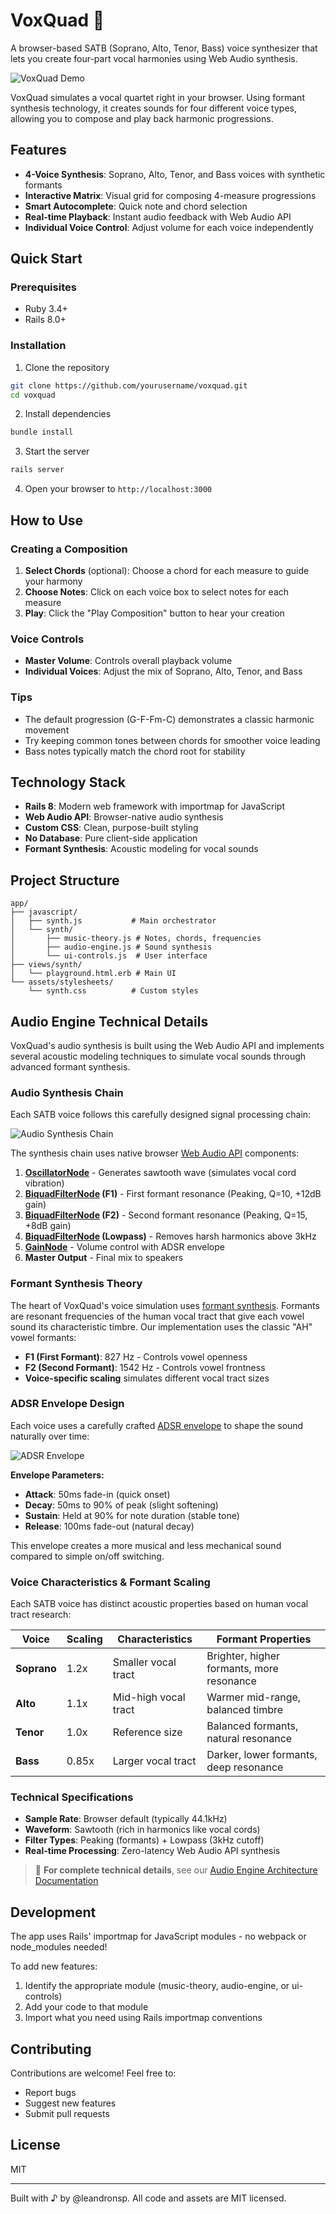 # VoxQuad 🎵

A browser-based SATB (Soprano, Alto, Tenor, Bass) voice synthesizer that lets you create four-part vocal harmonies using Web Audio synthesis.

![VoxQuad Demo](docs/images/voxquad.gif)

VoxQuad simulates a vocal quartet right in your browser. Using formant synthesis technology, it creates sounds for four different voice types, allowing you to compose and play back harmonic progressions.

## Features

- **4-Voice Synthesis**: Soprano, Alto, Tenor, and Bass voices with synthetic formants
- **Interactive Matrix**: Visual grid for composing 4-measure progressions  
- **Smart Autocomplete**: Quick note and chord selection
- **Real-time Playback**: Instant audio feedback with Web Audio API
- **Individual Voice Control**: Adjust volume for each voice independently

## Quick Start

### Prerequisites
- Ruby 3.4+
- Rails 8.0+

### Installation

1. Clone the repository
```bash
git clone https://github.com/yourusername/voxquad.git
cd voxquad
```

2. Install dependencies
```bash
bundle install
```

3. Start the server
```bash
rails server
```

4. Open your browser to `http://localhost:3000`

## How to Use

### Creating a Composition

1. **Select Chords** (optional): Choose a chord for each measure to guide your harmony
2. **Choose Notes**: Click on each voice box to select notes for each measure
3. **Play**: Click the "Play Composition" button to hear your creation

### Voice Controls

- **Master Volume**: Controls overall playback volume
- **Individual Voices**: Adjust the mix of Soprano, Alto, Tenor, and Bass

### Tips

- The default progression (G-F-Fm-C) demonstrates a classic harmonic movement
- Try keeping common tones between chords for smoother voice leading
- Bass notes typically match the chord root for stability

## Technology Stack

- **Rails 8**: Modern web framework with importmap for JavaScript
- **Web Audio API**: Browser-native audio synthesis
- **Custom CSS**: Clean, purpose-built styling
- **No Database**: Pure client-side application
- **Formant Synthesis**: Acoustic modeling for vocal sounds

## Project Structure

```
app/
├── javascript/
│   ├── synth.js           # Main orchestrator
│   └── synth/
│       ├── music-theory.js # Notes, chords, frequencies
│       ├── audio-engine.js # Sound synthesis
│       └── ui-controls.js  # User interface
├── views/synth/
│   └── playground.html.erb # Main UI
└── assets/stylesheets/
    └── synth.css          # Custom styles
```

## Audio Engine Technical Details

VoxQuad's audio synthesis is built using the Web Audio API and implements several acoustic modeling techniques to simulate vocal sounds through advanced formant synthesis.

### Audio Synthesis Chain

Each SATB voice follows this carefully designed signal processing chain:

![Audio Synthesis Chain](docs/images/audio-synthesis-chain.png)

The synthesis chain uses native browser [Web Audio API](https://developer.mozilla.org/en-US/docs/Web/API/Web_Audio_API/Using_Web_Audio_API#audio_context) components:

1. **[OscillatorNode](https://developer.mozilla.org/en-US/docs/Web/API/OscillatorNode)** - Generates sawtooth wave (simulates vocal cord vibration)
2. **[BiquadFilterNode](https://developer.mozilla.org/en-US/docs/Web/API/BiquadFilterNode) (F1)** - First formant resonance (Peaking, Q=10, +12dB gain)
3. **[BiquadFilterNode](https://developer.mozilla.org/en-US/docs/Web/API/BiquadFilterNode) (F2)** - Second formant resonance (Peaking, Q=15, +8dB gain)
4. **[BiquadFilterNode](https://developer.mozilla.org/en-US/docs/Web/API/BiquadFilterNode) (Lowpass)** - Removes harsh harmonics above 3kHz
5. **[GainNode](https://developer.mozilla.org/en-US/docs/Web/API/GainNode)** - Volume control with ADSR envelope
6. **Master Output** - Final mix to speakers

### Formant Synthesis Theory

The heart of VoxQuad's voice simulation uses [formant synthesis](https://en.wikipedia.org/wiki/Formant). Formants are resonant frequencies of the human vocal tract that give each vowel sound its characteristic timbre. Our implementation uses the classic "AH" vowel formants:

- **F1 (First Formant)**: 827 Hz - Controls vowel openness
- **F2 (Second Formant)**: 1542 Hz - Controls vowel frontness
- **Voice-specific scaling** simulates different vocal tract sizes

### ADSR Envelope Design

Each voice uses a carefully crafted [ADSR envelope](https://en.wikipedia.org/wiki/Envelope_(music)) to shape the sound naturally over time:

![ADSR Envelope](docs/images/adsr-envelope.png)

**Envelope Parameters:**
- **Attack**: 50ms fade-in (quick onset)
- **Decay**: 50ms to 90% of peak (slight softening)
- **Sustain**: Held at 90% for note duration (stable tone)
- **Release**: 100ms fade-out (natural decay)

This envelope creates a more musical and less mechanical sound compared to simple on/off switching.

### Voice Characteristics & Formant Scaling

Each SATB voice has distinct acoustic properties based on human vocal tract research:

| Voice | Scaling | Characteristics | Formant Properties |
|-------|---------|----------------|-------------------|
| **Soprano** | 1.2x | Smaller vocal tract | Brighter, higher formants, more resonance |
| **Alto** | 1.1x | Mid-high vocal tract | Warmer mid-range, balanced timbre |
| **Tenor** | 1.0x | Reference size | Balanced formants, natural resonance |
| **Bass** | 0.85x | Larger vocal tract | Darker, lower formants, deep resonance |

### Technical Specifications

- **Sample Rate**: Browser default (typically 44.1kHz)
- **Waveform**: Sawtooth (rich in harmonics like vocal cords)
- **Filter Types**: Peaking (formants) + Lowpass (3kHz cutoff)
- **Real-time Processing**: Zero-latency Web Audio API synthesis

> 📖 **For complete technical details**, see our [Audio Engine Architecture Documentation](docs/voxquad-audio-engine-markdown.md)

## Development

The app uses Rails' importmap for JavaScript modules - no webpack or node_modules needed!

To add new features:
1. Identify the appropriate module (music-theory, audio-engine, or ui-controls)
2. Add your code to that module
3. Import what you need using Rails importmap conventions

## Contributing

Contributions are welcome! Feel free to:
- Report bugs
- Suggest new features
- Submit pull requests

## License

MIT

---

Built with ♪ by @leandronsp. All code and assets are MIT licensed.
